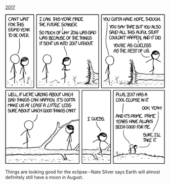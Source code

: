 [2017](https://xkcd.com/1779)

![2017](./random_comic.png)

Things are looking good for the eclipse--Nate Silver says Earth will almost definitely still have a moon in August.

